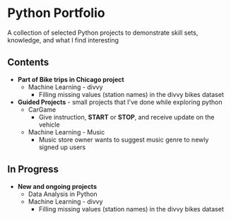 # Python Portfolio
A collection of selected Python projects to demonstrate skill sets, knowledge, and what I find interesting

## Contents
- **Part of Bike trips in Chicago project**
    - Machine Learning - divvy
        - Filling missing values (station names) in the divvy bikes dataset
- **Guided Projects** - small projects that I've done while exploring python
    - CarGame
        - Give instruction, **START** or **STOP**, and receive update on the vehicle
    - Machine Learning - Music
        - Music store owner wants to suggest music genre to newly signed up users


## In Progress
- **New and ongoing projects**
    - Data Analysis in Python
    - Machine Learning - divvy
        - Filling missing values (station names) in the divvy bikes dataset